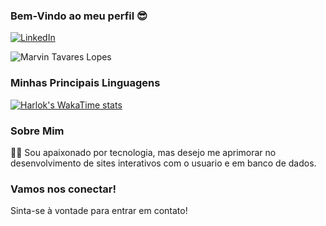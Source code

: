### Bem-Vindo ao meu perfil 😎

[![LinkedIn](https://img.shields.io/badge/LinkedIn-0077B5?style=for-the-badge&logo=linkedin&logoColor=white)](https://www.linkedin.com/in/seu-perfil)

![Marvin Tavares Lopes](https://github-readme-stats.vercel.app/api?username=Marvin&show_icons=true&theme=tokyonight)

### Minhas Principais Linguagens
[![Harlok's WakaTime stats](https://github-readme-stats.vercel.app/api/wakatime?username=MarvinTL)](https://github.com/anuraghazra/github-readme-stats)

### Sobre Mim
👨‍💻 Sou apaixonado por tecnologia, mas desejo me aprimorar no desenvolvimento de sites interativos com o usuario e em banco de dados.

### Vamos nos conectar!
Sinta-se à vontade para entrar em contato!
